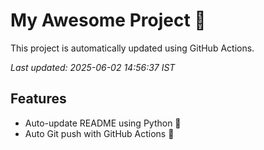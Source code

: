 # My Awesome Project 🚀

This project is automatically updated using GitHub Actions.

_Last updated: 2025-06-02 14:56:37 IST_

## Features
- Auto-update README using Python 🐍
- Auto Git push with GitHub Actions 🤖
